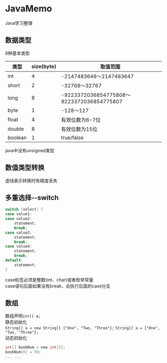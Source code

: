 # JavaMemo

Java学习整理

## 数据类型

8种基本类型

| 类型      | size(byte) | 取值范围                |
| --------- | ---------- | ----------------------- |
| int       | 4          | -2147483648～2147483647 |
| short     | 2          | -32768～32767           |
| long      | 8          | -9223372036854775808～9223372036854775807 |
| byte      | 1          | -128～127               |
| float     | 4          | 有效位数为6-7位         |
| double    | 8          | 有效位数为15位          |
| boolean   | 1          | true/false              |
java中没有unsigned类型

## 数值类型转换

虚线表示转换时有精度丢失

## 多重选择--switch
```c
switch (select) {
case value1:
case value2:
    statement;
    break;
case value3:
    statement;
    break;
case value4:
    statement;
    break;
default:
    statement;
}
```
case标签必须是整数(int、char)或者枚举常量  
case语句后面如果没有break，会执行后面的case分支

## 数组
数组声明`int[] a;`  
静态初始化  
`String[] a = new String[] {"One", "Two, "Three"};` `String[] a = {"One", "Two, "Three"};`  
动态初始化  
```c
int[] bookNum = new int[5];
bookNum[0] = 50;
... ...
```

